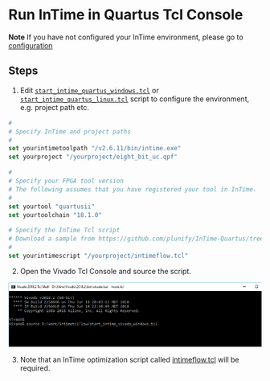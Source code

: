 # Run InTime in Quartus Tcl Console

**Note** If you have not configured your InTime environment, please go to [configuration](../intime/configuration/)

## Steps
1. Edit [`start_intime_quartus_windows.tcl`](start_intime_quartus_windows.tcl) or [`start_intime_quartus_linux.tcl`](start_intime_quartus_linux.tcl) script to configure the environment, e.g. project path etc. 

```Tcl
#
# Specify InTime and project paths
#
set yourintimetoolpath "/v2.6.11/bin/intime.exe"
set yourproject "/yourproject/eight_bit_uc.qpf"
```

```Tcl
#
# Specify your FPGA tool version
# The following assumes that you have registered your tool in InTime.
#
set yourtool "quartusii"
set yourtoolchain "18.1.0"
```

```Tcl
# Specify the InTime Tcl script 
# Download a sample from https://github.com/plunify/InTime-Quartus/tree/master/scripts/intime
#
set yourintimescript "/yourproject/intimeflow.tcl"
```

2. Open the Vivado Tcl Console and source the script.

![alt text](https://github.com/plunify/InTime/blob/master/images/VivadoTclConsole_windows.png "Quatus Tcl Console - Windows") 

3. Note that an InTime optimization script called [intimeflow.tcl](../intime/intimeflow.tcl) will be required. 
